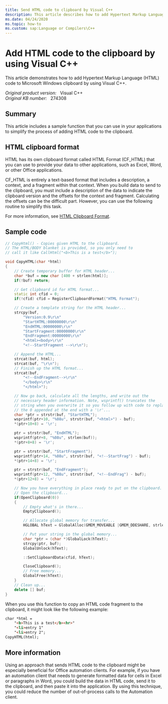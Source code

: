 ```yaml
---
title: Send HTML code to clipboard by Visual C++
description: This article describes how to add Hypertext Markup Language (HTML) to the Microsoft Windows clipboard by using Visual C++.
ms.date: 04/24/2020
ms.topic: how-to
ms.custom: sap:Language or Compilers\C++
---
```

# Add HTML code to the clipboard by using Visual C++

This article demonstrates how to add Hypertext Markup Language (HTML) code to Microsoft Windows clipboard by using Visual C++.

_Original product version:_ &nbsp; Visual C++  
_Original KB number:_ &nbsp; 274308

## Summary

This article includes a sample function that you can use in your applications to simplify the process of adding HTML code to the clipboard.

## HTML clipboard format

HTML has its own clipboard format called HTML Format (CF_HTML) that you can use to provide your data to other applications, such as Excel, Word, or other Office applications.

CF_HTML is entirely a text-based format that includes a description, a context, and a fragment within that context. When you build data to send to the clipboard, you must include a description of the data to indicate the clipboard version and the offsets for the context and fragment. Calculating the offsets can be the difficult part. However, you can use the following routine to simplify this task.

For more information, see [HTML Clipboard Format](/previous-versions/windows/internet-explorer/ie-developer/platform-apis/aa767917(v=vs.85)).

## Sample code

```cpp
// CopyHtml() - Copies given HTML to the clipboard.
// The HTML/BODY blanket is provided, so you only need to
// call it like CallHtml("<b>This is a test</b>");

void CopyHTML(char *html)
{
    // Create temporary buffer for HTML header...
    char *buf = new char [400 + strlen(html)];
    if(!buf) return;

    // Get clipboard id for HTML format...
    static int cfid = 0;
    if(!cfid) cfid = RegisterClipboardFormat("HTML Format");

    // Create a template string for the HTML header...
    strcpy(buf,
        "Version:0.9\r\n"
        "StartHTML:00000000\r\n"
        "EndHTML:00000000\r\n"
        "StartFragment:00000000\r\n"
        "EndFragment:00000000\r\n"
        "<html><body>\r\n"
        "<!--StartFragment -->\r\n");

    // Append the HTML...
    strcat(buf, html);
    strcat(buf, "\r\n");
    // Finish up the HTML format...
    strcat(buf,
        "<!--EndFragment-->\r\n"
        "</body>\r\n"
        "</html>");

    // Now go back, calculate all the lengths, and write out the
    // necessary header information. Note, wsprintf() truncates the
    // string when you overwrite it so you follow up with code to replace
    // the 0 appended at the end with a '\r'...
    char *ptr = strstr(buf, "StartHTML");
    wsprintf(ptr+10, "%08u", strstr(buf, "<html>") - buf);
    *(ptr+10+8) = '\r';

    ptr = strstr(buf, "EndHTML");
    wsprintf(ptr+8, "%08u", strlen(buf));
    *(ptr+8+8) = '\r';

    ptr = strstr(buf, "StartFragment");
    wsprintf(ptr+14, "%08u", strstr(buf, "<!--StartFrag") - buf);
    *(ptr+14+8) = '\r';

    ptr = strstr(buf, "EndFragment");
    wsprintf(ptr+12, "%08u", strstr(buf, "<!--EndFrag") - buf);
    *(ptr+12+8) = '\r';

    // Now you have everything in place ready to put on the clipboard.
    // Open the clipboard...
    if(OpenClipboard(0))
    {
        // Empty what's in there...
        EmptyClipboard();

        // Allocate global memory for transfer...
        HGLOBAL hText = GlobalAlloc(GMEM_MOVEABLE |GMEM_DDESHARE, strlen(buf)+4);

        // Put your string in the global memory...
        char *ptr = (char *)GlobalLock(hText);
        strcpy(ptr, buf);
        GlobalUnlock(hText);

        ::SetClipboardData(cfid, hText);

        CloseClipboard();
        // Free memory...
        GlobalFree(hText);
    }
    // Clean up...
    delete [] buf;
}
```

When you use this function to copy an HTML code fragment to the clipboard, it might look like the following example:

```html
char *html =
    "<b>This is a test</b><hr>"
    "<li>entry 1"
    "<li>entry 2";
CopyHTML(html);
```

## More information

Using an approach that sends HTML code to the clipboard might be especially beneficial for Office automation clients. For example, if you have an automation client that needs to generate formatted data for cells in Excel or paragraphs in Word, you could build the data in HTML code, send it to the clipboard, and then paste it into the application. By using this technique, you could reduce the number of out-of-process calls to the Automation client.
